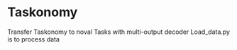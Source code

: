 # Taskonomy
Transfer Taskonomy to noval Tasks with multi-output decoder
Load_data.py is to process data
